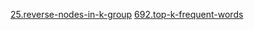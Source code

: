 [25.reverse-nodes-in-k-group](25.reverse-nodes-in-k-group.java)
[692.top-k-frequent-words](692.top-k-frequent-words.java)
